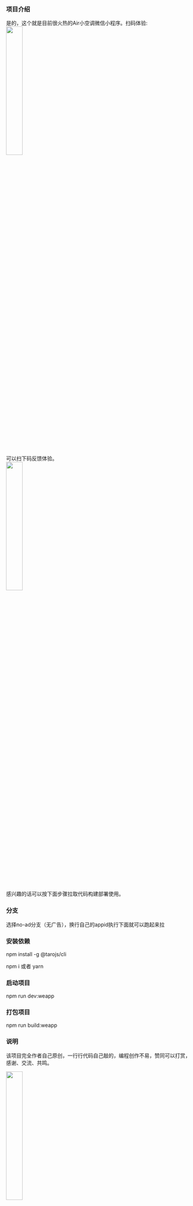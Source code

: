 ### 项目介绍
是的，这个就是目前很火热的Air小空调微信小程序。扫码体验:
<br/>
<img style="width: 30%; height: 30%;" src="https://7072-prod-6g5ecxpzb9d6af28-1326799019.tcb.qcloud.la/images/air/aic.jpg.jpg?sign=5f37d8c910d277afd7bc19b3224cd0f6&t=1718200248" />
<br/>
可以扫下码反馈体验。
<br/>
<img style="width: 30%; height: 30%;" src="https://7072-prod-6g5ecxpzb9d6af28-1326799019.tcb.qcloud.la/images/air/vote.jpg?sign=1d950e01588612b552924657bb5744a5&t=1718201341" />
<br/>
感兴趣的话可以按下面步骤拉取代码构建部署使用。


### 分支
选择no-ad分支（无广告），换行自己的appid执行下面就可以跑起来拉
### 安装依赖

npm install -g @tarojs/cli

npm i  或者 yarn 

### 启动项目
npm run dev:weapp

### 打包项目
npm run build:weapp

### 说明
该项目完全作者自己原创，一行行代码自己敲的，编程创作不易，赞同可以打赏，感谢、交流、共鸣。
<br/>

<img style="width: 30%; height: 30%;" src="https://7072-prod-6g5ecxpzb9d6af28-1326799019.tcb.qcloud.la/images/air/reward.jpg?sign=9486ec4137ea77f7933982e4996b22f8&t=1718200756" />
